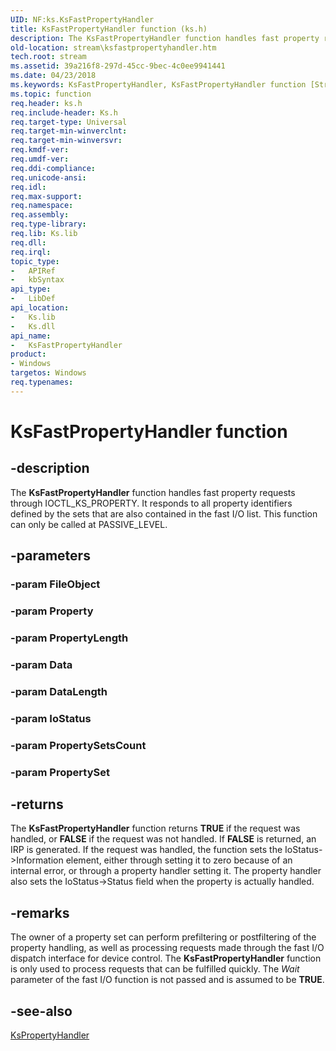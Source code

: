 ```yaml
---
UID: NF:ks.KsFastPropertyHandler
title: KsFastPropertyHandler function (ks.h)
description: The KsFastPropertyHandler function handles fast property requests through IOCTL_KS_PROPERTY. It responds to all property identifiers defined by the sets that are also contained in the fast I/O list. This function can only be called at PASSIVE_LEVEL.
old-location: stream\ksfastpropertyhandler.htm
tech.root: stream
ms.assetid: 39a216f8-297d-45cc-9bec-4c0ee9941441
ms.date: 04/23/2018
ms.keywords: KsFastPropertyHandler, KsFastPropertyHandler function [Streaming Media Devices], ks/KsFastPropertyHandler, ksfunc_4b896ea0-aa74-4acf-b8fa-cdc4c8cdb4b1.xml, stream.ksfastpropertyhandler
ms.topic: function
req.header: ks.h
req.include-header: Ks.h
req.target-type: Universal
req.target-min-winverclnt: 
req.target-min-winversvr: 
req.kmdf-ver: 
req.umdf-ver: 
req.ddi-compliance: 
req.unicode-ansi: 
req.idl: 
req.max-support: 
req.namespace: 
req.assembly: 
req.type-library: 
req.lib: Ks.lib
req.dll: 
req.irql: 
topic_type:
-	APIRef
-	kbSyntax
api_type:
-	LibDef
api_location:
-	Ks.lib
-	Ks.dll
api_name:
-	KsFastPropertyHandler
product:
- Windows
targetos: Windows
req.typenames: 
---
```


# KsFastPropertyHandler function


## -description


The <b>KsFastPropertyHandler</b> function handles fast property requests through IOCTL_KS_PROPERTY. It responds to all property identifiers defined by the sets that are also contained in the fast I/O list. This function can only be called at PASSIVE_LEVEL.


## -parameters




### -param FileObject




### -param Property




### -param PropertyLength




### -param Data




### -param DataLength




### -param IoStatus




### -param PropertySetsCount




### -param PropertySet






## -returns



The <b>KsFastPropertyHandler</b> function returns <b>TRUE</b> if the request was handled, or <b>FALSE</b> if the request was not handled. If <b>FALSE</b> is returned, an IRP is generated. If the request was handled, the function sets the IoStatus-&gt;Information element, either through setting it to zero because of an internal error, or through a property handler setting it. The property handler also sets the IoStatus-&gt;Status field when the property is actually handled.




## -remarks



The owner of a property set can perform prefiltering or postfiltering of the property handling, as well as processing requests made through the fast I/O dispatch interface for device control. The <b>KsFastPropertyHandler</b> function is only used to process requests that can be fulfilled quickly.  The <i>Wait</i> parameter of the fast I/O function is not passed and is assumed to be <b>TRUE</b>. 




## -see-also




<a href="https://msdn.microsoft.com/library/windows/hardware/ff564263">KsPropertyHandler</a>
 

 

